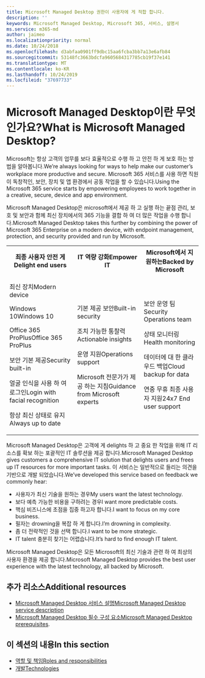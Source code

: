 ```yaml
---
title: Microsoft Managed Desktop 권한이 사용자에 게 적합 합니다.
description: ''
keywords: Microsoft Managed Desktop, Microsoft 365, 서비스, 설명서
ms.service: m365-md
author: jaimeo
ms.localizationpriority: normal
ms.date: 10/24/2018
ms.openlocfilehash: d3abfaa0901ff9dbc15aa6fcba3bb7a13e6afb84
ms.sourcegitcommit: 53148fc3663bdcfa9605684317785cb19f37e141
ms.translationtype: MT
ms.contentlocale: ko-KR
ms.lasthandoff: 10/24/2019
ms.locfileid: "37697733"
---
```

# <a name="what-is-microsoft-managed-desktop"></a><span data-ttu-id="503ad-103">Microsoft Managed Desktop이란 무엇인가요?</span><span class="sxs-lookup"><span data-stu-id="503ad-103">What is Microsoft Managed Desktop?</span></span>

<!--from Overview-->

<span data-ttu-id="503ad-104">Microsoft는 항상 고객의 업무를 보다 효율적으로 수행 하 고 안전 하 게 보호 하는 방법을 알아봅니다.</span><span class="sxs-lookup"><span data-stu-id="503ad-104">We’re always looking for ways to help make our customer’s workplace more productive and secure.</span></span> <span data-ttu-id="503ad-105">Microsoft 365 서비스를 사용 하면 직원이 독창적인, 보안, 장치 및 앱 환경에서 공동 작업을 할 수 있습니다.</span><span class="sxs-lookup"><span data-stu-id="503ad-105">Using the Microsoft 365 service starts by empowering employees to work together in a creative, secure, device and app environment.</span></span>

<span data-ttu-id="503ad-106">Microsoft Managed Desktop은 microsoft에서 제공 하 고 실행 하는 끝점 관리, 보호 및 보안과 함께 최신 장치에서의 365 기능을 결합 하 여 더 많은 작업을 수행 합니다.</span><span class="sxs-lookup"><span data-stu-id="503ad-106">Microsoft Managed Desktop takes this further by combining the power of Microsoft 365 Enterprise on a modern device, with endpoint management, protection, and security provided and run by Microsoft.</span></span>


<table>
<tr><th><span data-ttu-id="503ad-107">최종 사용자 안전 게</span><span class="sxs-lookup"><span data-stu-id="503ad-107">Delight end users</span></span></th><th><span data-ttu-id="503ad-108">IT 역량 강화</span><span class="sxs-lookup"><span data-stu-id="503ad-108">Empower IT</span></span></th><th><span data-ttu-id="503ad-109">Microsoft에서 지 원하는</span><span class="sxs-lookup"><span data-stu-id="503ad-109">Backed by Microsoft</span></span></th></tr>
<tr><td><p><span data-ttu-id="503ad-110">최신 장치</span><span class="sxs-lookup"><span data-stu-id="503ad-110">Modern device</span></span></p><p><span data-ttu-id="503ad-111">Windows 10</span><span class="sxs-lookup"><span data-stu-id="503ad-111">Windows 10</span></span></p><p><span data-ttu-id="503ad-112">Office 365 ProPlus</span><span class="sxs-lookup"><span data-stu-id="503ad-112">Office 365 ProPlus</span></span></p><p><span data-ttu-id="503ad-113">보안 기본 제공</span><span class="sxs-lookup"><span data-stu-id="503ad-113">Security built-in</span></span></p><p><span data-ttu-id="503ad-114">얼굴 인식을 사용 하 여 로그인</span><span class="sxs-lookup"><span data-stu-id="503ad-114">Login with facial recognition</span></span></p><p><span data-ttu-id="503ad-115">항상 최신 상태로 유지</span><span class="sxs-lookup"><span data-stu-id="503ad-115">Always up to date</span></span></p></td><td><p><span data-ttu-id="503ad-116">기본 제공 보안</span><span class="sxs-lookup"><span data-stu-id="503ad-116">Built-in security</span></span></p><p><span data-ttu-id="503ad-117">조치 가능한 통찰력</span><span class="sxs-lookup"><span data-stu-id="503ad-117">Actionable insights</span></span></p><p><span data-ttu-id="503ad-118">운영 지원</span><span class="sxs-lookup"><span data-stu-id="503ad-118">Operations support</span></span></p><p><span data-ttu-id="503ad-119">Microsoft 전문가가 제공 하는 지침</span><span class="sxs-lookup"><span data-stu-id="503ad-119">Guidance from Microsoft experts</span></span></p></td><td><p><span data-ttu-id="503ad-120">보안 운영 팀</span><span class="sxs-lookup"><span data-stu-id="503ad-120">Security Operations team</span></span></p><p><span data-ttu-id="503ad-121">상태 모니터링</span><span class="sxs-lookup"><span data-stu-id="503ad-121">Health monitoring</span></span></p><p><span data-ttu-id="503ad-122">데이터에 대 한 클라우드 백업</span><span class="sxs-lookup"><span data-stu-id="503ad-122">Cloud backup for data</span></span></p><p><span data-ttu-id="503ad-123">연중 무휴 최종 사용자 지원</span><span class="sxs-lookup"><span data-stu-id="503ad-123">24x7 End user support</span></span></p></td></tr>
</table>

<span data-ttu-id="503ad-124">Microsoft Managed Desktop은 고객에 게 delights 하 고 중요 한 작업을 위해 IT 리소스를 확보 하는 포괄적인 IT 솔루션을 제공 합니다.</span><span class="sxs-lookup"><span data-stu-id="503ad-124">Microsoft Managed Desktop gives customers a comprehensive IT solution that delights users and frees up IT resources for more important tasks.</span></span> <span data-ttu-id="503ad-125">이 서비스는 일반적으로 들리는 의견을 기반으로 개발 되었습니다.</span><span class="sxs-lookup"><span data-stu-id="503ad-125">We’ve developed this service based on feedback we commonly hear:</span></span>
- <span data-ttu-id="503ad-126">사용자가 최신 기술을 원하는 경우</span><span class="sxs-lookup"><span data-stu-id="503ad-126">My users want the latest technology.</span></span>
- <span data-ttu-id="503ad-127">보다 예측 가능한 비용을 구하려는 경우</span><span class="sxs-lookup"><span data-stu-id="503ad-127">I want more predictable costs.</span></span>
- <span data-ttu-id="503ad-128">핵심 비즈니스에 초점을 집중 하고자 합니다.</span><span class="sxs-lookup"><span data-stu-id="503ad-128">I want to focus on my core business.</span></span> 
- <span data-ttu-id="503ad-129">필자는 drowning을 복잡 하 게 합니다.</span><span class="sxs-lookup"><span data-stu-id="503ad-129">I’m drowning in complexity.</span></span> 
- <span data-ttu-id="503ad-130">좀 더 전략적인 것을 선택 합니다.</span><span class="sxs-lookup"><span data-stu-id="503ad-130">I want to be more strategic.</span></span> 
- <span data-ttu-id="503ad-131">IT talent 충분히 찾기는 어렵습니다.</span><span class="sxs-lookup"><span data-stu-id="503ad-131">It’s hard to find enough IT talent.</span></span>  

<span data-ttu-id="503ad-132">Microsoft Managed Desktop은 모든 Microsoft의 최신 기술과 관련 하 여 최상의 사용자 환경을 제공 합니다.</span><span class="sxs-lookup"><span data-stu-id="503ad-132">Microsoft Managed Desktop provides the best user experience with the latest technology, all backed by Microsoft.</span></span> 

## <a name="additional-resources"></a><span data-ttu-id="503ad-133">추가 리소스</span><span class="sxs-lookup"><span data-stu-id="503ad-133">Additional resources</span></span>
- [<span data-ttu-id="503ad-134">Microsoft Managed Desktop 서비스 설명</span><span class="sxs-lookup"><span data-stu-id="503ad-134">Microsoft Managed Desktop service description</span></span>](../service-description/index.md)
- <span data-ttu-id="503ad-135">[Microsoft Managed Desktop 필수 구성 요소](../get-ready/prerequisites.md)</span><span class="sxs-lookup"><span data-stu-id="503ad-135">[Microsoft Managed Desktop prerequisites](../get-ready/prerequisites.md).</span></span>

<!--When you enroll in Microsoft Managed Desktop, Microsoft provides you with devices that are configured to join your Azure Active Directory tenant. Windows 10, Office 365, and some apps and features associated with [Microsoft 365 Enterprise E5](https://www.microsoft.com/en-us/microsoft-365/compare-all-microsoft-365-plans) are installed (by Microsoft) on your devices. When your employees who are using these devices need help, they contact Microsoft Managed Desktop support (provided by Microsoft) through a custom chat app.--> 

<!--With Microsoft Managed Desktop, you get **software as a service** (Microsoft 365 E5), **Device as a service** (Microsoft Surface devices ready to use), and **IT support as a service** (Help desk and more).--> 
 
## <a name="in-this-section"></a><span data-ttu-id="503ad-136">이 섹션의 내용</span><span class="sxs-lookup"><span data-stu-id="503ad-136">In this section</span></span>
- [<span data-ttu-id="503ad-137">역할 및 책임</span><span class="sxs-lookup"><span data-stu-id="503ad-137">Roles and responsibilities</span></span>](roles-and-responsibilities.md)
- [<span data-ttu-id="503ad-138">개발</span><span class="sxs-lookup"><span data-stu-id="503ad-138">Technologies</span></span>](technologies.md)

